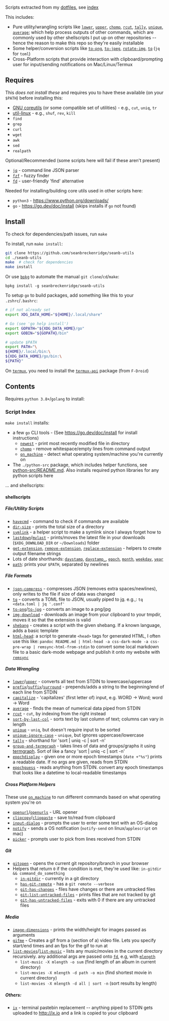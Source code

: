 Scripts extracted from my [dotfiles](https://github.com/seanbreckenridge/dotfiles), see [index](#script-index)

This includes:

- Pure utility/wrangling scripts like [`lower`](./shellscripts/lower), [`upper`](./shellscripts/upper), [`chomp`](./shellscripts/chomp), [`rcut`](./shellscripts/rcut), [`tally`](./shellscripts/tally), [`unique`](./shellscripts/unique), [`average`](./shellscripts/average); which help process outputs of other commands, which are commonly used by other shellscripts I put up on other repositories -- hence the reason to make this repo so they're easily installable
- Some helper/conversion scripts like [`to-png`](./shellscripts/to-png), [`to-jpeg`](./shellscripts/to-jpeg), [`rotate-img`](./shellscripts/rotate-img), [`tq`](./shellscripts/tq) (`jq` for `toml`)
- Cross-Platform scripts that provide interaction with clipboard/prompting user for input/sending notifications on Mac/Linux/Termux

## Requires

This _does not install these_ and requires you to have these available (on your `$PATH`) before installing this:

- [GNU coreutils](https://www.gnu.org/software/coreutils/) (or some compatible set of utilities) - e.g., `cut`, `uniq`, `tr`
- [util-linux](https://en.wikipedia.org/wiki/Util-linux) - e.g., `shuf`, `rev`, `kill`
- `find`
- `grep`
- `curl`
- `wget`
- `awk`
- `sed`
- `realpath`

Optional/Recommended (some scripts here will fail if these aren't present)

- [`jq`](https://stedolan.github.io/jq/) - command line JSON parser
- [`fzf`](https://github.com/junegunn/fzf#installation) - fuzzy finder
- [`fd`](https://github.com/sharkdp/fd#installation) - user-friendly 'find' alternative

Needed for installing/building core utils used in other scripts here:

- `python3` - <https://www.python.org/downloads/>
- `go` - <https://go.dev/doc/install> (skips installs if `go` not found)

## Install

To check for dependencies/path issues, run `make`

To install, run `make install`:

```bash
git clone https://github.com/seanbreckenridge/seanb-utils
cd ./seanb-utils
make  # check for dependencies
make install
```

Or use [`bpkg`](https://github.com/bpkg/bpkg) to automate the manual `git clone`/`cd`/`make`:

```
bpkg install -g seanbreckenridge/seanb-utils
```

To setup `go` to build packages, add something like this to your `.zshrc`/`.bashrc`:

```bash
# if not already set
export XDG_DATA_HOME="${HOME}/.local/share"

# Go (see 'go help install')
export GOPATH="${XDG_DATA_HOME}/go"
export GOBIN="${GOPATH}/bin"

# update $PATH
export PATH="\
${HOME}/.local/bin:\
${XDG_DATA_HOME}/go/bin:\
${PATH}"
```

On [`termux`](https://termux.dev/en/), you need to install the [`termux-api`](https://github.com/termux/termux-api) package (from `F-Droid`)

## Contents

Requires `python 3.8+`/`golang` to install:

### Script Index

`make install` installs:

- a few `go` CLI tools - (See <https://go.dev/doc/install> for install instructions)
  - [`newest`](https://github.com/seanbreckenridge/newest) - print most recently modified file in directory
  - [`chomp`](https://github.com/seanbreckenridge/chomp) - remove whitespace/empty lines from command output
  - [`on_machine`](https://github.com/seanbreckenridge/on_machine) - detect what operating system/machine you're currently on
- The `./python-src` package, which includes helper functions, see [python-src/README.md](./python-src/README.md). Also installs required python libraries for any python scripts here

... and shellscripts:

#### shellscripts

##### File/Utility Scripts

- [`havecmd`](./shellscripts/havecmd) - command to check if commands are available
- [`dir-size`](./shellscripts/dir-size) - prints the total size of a directory
- [`symlink`](./shellscripts/symlink) - a helper script to make a symlink since I always forget how to
- [`lastdown`](./shellscripts/lastdown)/[`mvlast`](./shellscripts/mvlast) - prints/moves the latest file in your downloads (`$XDG_DOWNLOAD_DIR` or `~/Downloads`) folder
- [`get-extension`](./shellscripts/get-extension), [`remove-extension`](./shellscripts/remove-extension), [`replace-extension`](./shellscripts/replace-extension) - helpers to create output filename strings
- Lots of date shorthands: [`daystamp`](./shellscripts/daystamp), [`daystamp_`](./shellscripts/daystamp_), [`epoch`](./shellscripts/epoch), [`month`](./shellscripts/month), [`weekday`](./shellscripts/weekday), [`year`](./shellscripts/year)
- [`path`](./shellscripts/path): prints your `$PATH`, separated by newlines

##### File Formats

- [`json-compress`](./shellscripts/json-compress) - compresses JSON (removes extra spaces/newlines), only writes to the file if size of data was changed
- [`tq`](./shellscripts/tq) - converts a TOML file to JSON, usually piped to [jq](https://github.com/stedolan/jq). e.g.,: `tq <data.toml | jq '.conf'`
- [`to-png`](./shellscripts/to-png)/[`to-jpg`](./shellscripts/to-jpg) - converts an image to a png/jpg
- [`img-download`](./shellscripts/img-download) - downloads an image from your clipboard to your tmpdir, moves it so that the extension is valid
- [`shebang`](./shellscripts/shebang) - creates a script with the given shebang. If a known language, adds a basic template
- [`html-head`](./shellscripts/html-head): a script to generate `<head>` tags for generated HTML, I often use this like: `pandoc README.md | html-head -a css-dark-mode -a css-pre-wrap | remsync-html-from-stdin` to convert some local markdown file to a basic dark-mode webpage and publish it onto my website with [`remsync`](https://github.com/seanbreckenridge/vps/blob/master/remsync)

##### Data Wrangling

- [`lower`](./shellscripts/lower)/[`upper`](./shellscripts/upper) - converts all text from STDIN to lowercase/uppercase
- [`prefix`](./shellscripts/prefix)/[`suffix`](./shellscripts/suffix)/[`surround`](./shellscripts/surround) - prepends/adds a string to the beginning/end of each line from STDIN
- [`capitalize`](./shellscripts/capitalize) - 'capitalizes' (first letter of) input, e.g. WORD -> Word; word -> Word
- [`average`](./shellscripts/average) - finds the mean of numerical data piped from STDIN
- [`rcut`](./shellscripts/rcut) - `cut`, by indexing from the right instead
- [`sort-by-last-col`](./shellscripts/sort-by-last-col) - sorts text by last column of text; columns can vary in length
- [`unique`](./shellscripts/unique) - `uniq`, but doesn't require input to be sorted
- [`unique-ignore-case`](./shellscripts/unique-ignore-case) - `unique`, but ignores uppercase/lowercase
- [`tally`](./shellscripts/tally) - shorthand for 'sort | uniq -c | sort -n'
- [`group-and-termgraph`](./shellscripts/group-and-termgraph) - takes lines of data and groups/graphs it using [termgraph](https://github.com/mkaz/termgraph). Sort of like a fancy 'sort | uniq -c | sort -n'
- [`epochdisplay`](./shellscripts/epochdisplay) - given one or more epoch timestamps (`date +"%s"`) prints a readable date. If no args are given, reads from STDIN
- [`epochguess`](./shellscripts/epochguess) - reads anything from STDIN. convert any epoch timestamps that looks like a datetime to local-readable timestamps

##### Cross Platform Helpers

These use [`on_machine`](https://github.com/seanbreckenridge/on_machine) to run different commands based on what operating system you're on

- [`openurl`](./shellscripts/openurl)/[`openurls`](./shellscripts/openurls) - URL opener
- [`clipcopy`](./shellscripts/clipcopy)/[`clippaste`](./shellscripts/clippaste) - save to/read from clipboard
- [`input-dialog`](./shellscripts/input-dialog) - prompts the user to enter some text with an OS-dialog
- [`notify`](./shellscripts/notify) - sends a OS notification (`notify-send` on linux/`applescript` on mac)
- [`picker`](./shellscripts/picker) - prompts user to pick from lines received from STDIN

##### Git

- [`gitopen`](./shellscripts/gitopen) - opens the current git repository/branch in your browser
- Helpers that return `0` if the condition is met, they're used like: `in-gitdir && command_do_something`
  - [`in-gitdir`](./shellscripts/in-gitdir) - currently in a git directory
  - [`has-git-remote`](./shellscripts/has-git-remote) - has a `git remote --verbose`
  - [`git-has-changes`](./shellscripts/git-has-changes) - files have changes or there are untracked files
  - [`git-list-untracked-files`](./shellscripts/git-list-untracked-files) - prints files that are not tracked by git
  - [`git-has-untracked-files`](./shellscripts/git-has-untracked-files) - exits with 0 if there are any untracked files

##### Media

- [`image-dimensions`](./shellscripts/image-dimensions) - prints the width/height for images passed as arguments
- [`gifme`](./shellscripts/gifme) - Creates a gif from a (section of a) video file. Lets you specify start/end times and an fps for the gif to run at
- [`list-movies`](./shellscripts/list-movies)/[`list-music`](./shellscripts/list-music) - lists any music/movies in the current directory recursively. any additional args are passed onto [`fd`](https://github.com/sharkdp/fd), e.g, with [`mlength`](https://github.com/seanbreckenridge/mlength)
  - `list-music -X mlength -o sum` (find length of an album in current directory)
  - `list-movies -X mlength -d path -o min` (find shortest movie in current directory)
  - `list-movies -X mlength -d all | sort -n` (sort results by length)

##### Others:

- [`ix`](./shellscripts/ix) - terminal pastebin replacement -- anything piped to STDIN gets uploaded to <http://ix.io> and a link is copied to your clipboard
